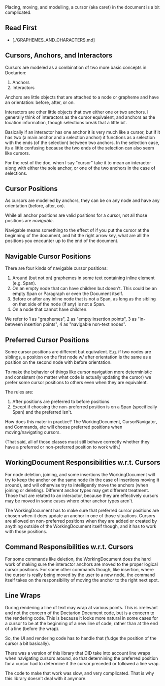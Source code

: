 Placing, moving, and modelling, a cursor (aka caret) in the document is a bit complicated.

## Read First

* [./GRAPHEMES_AND_CHARACTERS.md] 

## Cursors, Anchors, and Interactors

Cursors are modeled as a combination of two more basic concepts in Doctarion:
1. Anchors
2. Interactors

Anchors are little objects that are attached to a node or grapheme and have an
orientation: before, after, or on.

Interactors are other little objects that own either one or two anchors. I generally
think of interactors as the cursor equivalent, and anchors as the location information,
though selections break that a little bit.

Basically if an interactor has one anchor it is very much like a cursor, but if it
has two (a main anchor and a selection anchor) it functions as a selection with
the ends (of the selection) between two anchors. In the selection case, its a little
confusing because the two ends of the selection can also seem like cursors.

For the rest of the doc, when I say "cursor" take it to mean an interactor along
with either the sole anchor, or one of the two anchors in the case of
selections.

## Cursor Positions 

As cursors are modelled by anchors, they can be on any node and have any
orientation (before, after, on).

While all anchor positions are valid positions for a cursor, not all those
positions are _navigable_.

Navigable means something to the effect of if you put the cursor at the
beginning of the document, and hit the right arrow key, what are all the
positions you encounter up to the end of the document.

## Navigable Cursor Positions

There are four kinds of navigable cursor positions:

1. Around (but not on) graphemes in some text containing inline element (e.g.
   Span).
2. On an empty node that can have children but doesn't.  This could be an empty
   Span or Paragraph or even the Document itself.
3. Before or after any inline node that is not a Span, as long as the 
   sibling on that side of the node (if any) is not a Span.
4. On a node that cannot have children.

We refer to 1 as "graphemes", 2 as "empty insertion points", 3 as "in-between
insertion points", 4 as "navigable non-text nodes".

## Preferred Cursor Positions

Some cursor positions are different but equivalent.  E.g. if two nodes are
siblings, a position on the first node w/ after orientation is the same as a
position on the second node with before orientation.

To make the behavior of things like cursor navigation more deterministic and
consistent (no matter what code is actually updating the cursor) we prefer some
cursor positions to others even when they are equivalent.

The rules are:

1) After positions are preferred to before positions
2) Except if choosing the non-preferred position is on a Span (specifically
Span) and the preferred isn't.

How does this mater in practice? The WorkingDocument, CursorNavigator, and
Commands, etc will choose preferred positions when moving/navigating cursors.

(That said, all of those classes must still behave correctly whether they have a
preferred or non-preferred position to work with.)

## WorkingDocument Responsibilities w.r.t. Cursors

For node deletion, joining, and some insertions the WorkingDocument will try to
keep the anchor on the same node (in the case of insertions moving it around),
and will otherwise try to intelligently move the anchors (when joining or
deleting). Different anchor types may get different treatment. Those that are
related to an interactor, because they are effectively cursors may be moved in
some cases where other anchor types aren't.

The WorkingDocument has to make sure that preferred cursor positions are chosen
when it does update an anchor in one of those situations. Cursors are allowed on
non-preferred positions when they are added or created by anything outside of
the WorkingDocument itself though, and it has to work with those positions.

## Command Responsibilities w.r.t. Cursors

For some commands like deletion, the WorkingDocument does the hard work of
making sure the interactor anchors are moved to the proper logical cursor
positions. For some other commands though, like insertion, where the cursor is
really being moved by the user to a new node, the command itself takes on the
responsibility of moving the anchor to the right next spot.


## Line Wraps

During rendering a line of text may wrap at various points. This is irrelevant
and not the concern of the Doctarion Document code, but is a concern to the
rendering code.  This is because it looks more natural in some cases for a
cursor to be at the beginning of a new line of code, rather than at the end of a
line (before the wrap).

So, the UI and rendering code has to handle that (fudge the position of the
cursor a bit basically).

There was a version of this library that DID take into account line wraps when navigating
cursors around, so that determining the preferred position for a cursor had to 
determine if the cursor preceded or followed a line wrap.

The code to make that work was slow, and very complicated. That is why this
library doesn't deal with it anymore.



